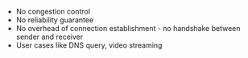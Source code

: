 
- No congestion control
- No reliability guarantee
- No overhead of connection establishment - no handshake between sender and receiver
- User cases like DNS query, video streaming